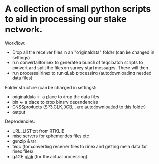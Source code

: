 

# A collection of small python scripts to aid in processing our stake network. #



Workflow: 
* Drop all the receiver files in an "originaldata" folder (can be changed in settings)
* run convertalltorinex to generate a bunch of teqc batch scripts to convert and split the files on survey start messages. These will then 
* run processallrinex to run gLab processing (autodownloading needed data files)


Folder structure (can be changed in settings):
* originaldata <- a place to drop the data files 
* bin <- a place to drop binary dependencies 
* GNSSproducts (SP3,CLK,DCB,.. are autodownloaded to this folder)
* output


Dependencies:
* URL_LIST.txt from RTKLIB
* misc servers for ephemerides files etc
* gunzip & tar 
* teqc (for converting receiver files to rinex and getting meta data for rinex files)
* gAGE [glab](http://www.gage.upc.edu/gLAB) (for the actual processing). 